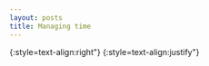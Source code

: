 ```yaml
---
layout: posts
title: Managing time
---
```




{:style=text-align:right"}
{:style=text-align:justify"}


